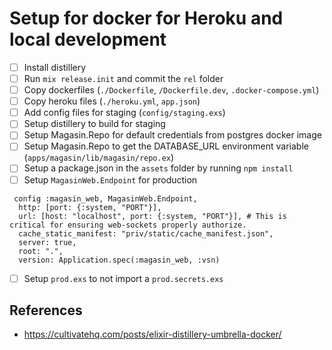 # Setup for docker for Heroku and local development
- [ ] Install distillery
- [ ] Run `mix release.init` and commit the `rel` folder
- [ ] Copy dockerfiles (`./Dockerfile`, `/Dockerfile.dev`, `.docker-compose.yml`)
- [ ] Copy heroku files (`./heroku.yml`, `app.json`)
- [ ] Add config files for staging (`config/staging.exs`)
- [ ] Setup distillery to build for staging
- [ ] Setup Magasin.Repo for default credentials from postgres docker image
- [ ] Setup Magasin.Repo to get the DATABASE_URL environment variable (`apps/magasin/lib/magasin/repo.ex`)
- [ ] Setup a package.json in the `assets` folder by running `npm install`
- [ ] Setup `MagasinWeb.Endpoint` for production
```
 config :magasin_web, MagasinWeb.Endpoint,
  http: [port: {:system, "PORT"}],
  url: [host: "localhost", port: {:system, "PORT"}], # This is critical for ensuring web-sockets properly authorize.
  cache_static_manifest: "priv/static/cache_manifest.json",
  server: true,
  root: ".",
  version: Application.spec(:magasin_web, :vsn)

```
- [ ] Setup `prod.exs` to not import a `prod.secrets.exs`

## References
- https://cultivatehq.com/posts/elixir-distillery-umbrella-docker/
